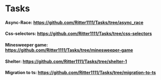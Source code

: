 # Tasks
#### Async-Race: https://github.com/Ritter1111/Tasks/tree/async_race
#### Css-selectors: https://github.com/Ritter1111/Tasks/tree/css-selectors
#### Minesweeper game: https://github.com/Ritter1111/Tasks/tree/minesweeper-game
#### Shelter: https://github.com/Ritter1111/Tasks/tree/shelter-1
#### Migration to ts: https://github.com/Ritter1111/Tasks/tree/migration-to-ts
